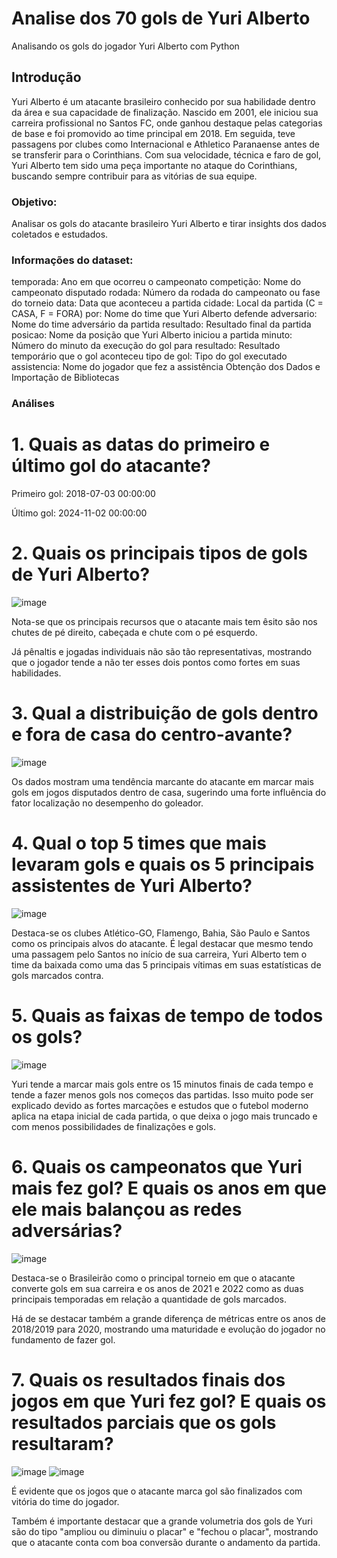 # Analise dos 70 gols de Yuri Alberto
Analisando os gols do jogador Yuri Alberto com Python

## Introdução
Yuri Alberto é um atacante brasileiro conhecido por sua habilidade dentro da área e sua capacidade de finalização. Nascido em 2001, ele iniciou sua carreira profissional no Santos FC, onde ganhou destaque pelas categorias de base e foi promovido ao time principal em 2018. Em seguida, teve passagens por clubes como Internacional e Athletico Paranaense antes de se transferir para o Corinthians. Com sua velocidade, técnica e faro de gol, Yuri Alberto tem sido uma peça importante no ataque do Corinthians, buscando sempre contribuir para as vitórias de sua equipe.

### Objetivo:

Analisar os gols do atacante brasileiro Yuri Alberto e tirar insights dos dados coletados e estudados.

### Informações do dataset:
temporada: Ano em que ocorreu o campeonato
competição: Nome do campeonato disputado
rodada: Número da rodada do campeonato ou fase do torneio
data: Data que aconteceu a partida
cidade: Local da partida (C = CASA, F = FORA)
por: Nome do time que Yuri Alberto defende
adversario: Nome do time adversário da partida
resultado: Resultado final da partida
posicao: Nome da posição que Yuri Alberto iniciou a partida
minuto: Número do minuto da execução do gol
para resultado: Resultado temporário que o gol aconteceu
tipo de gol: Tipo do gol executado
assistencia: Nome do jogador que fez a assistência
Obtenção dos Dados e Importação de Bibliotecas

### Análises
# 1. Quais as datas do primeiro e último gol do atacante?
Primeiro gol: 2018-07-03 00:00:00

Último gol: 2024-11-02 00:00:00

# 2. Quais os principais tipos de gols de Yuri Alberto?
![image](https://github.com/luanrossini/estudo_gols_yuri_alberto/assets/119509335/79c399e6-442c-4a44-8e05-e66427b15003)

Nota-se que os principais recursos que o atacante mais tem êsito são nos chutes de pé direito, cabeçada e chute com o pé esquerdo.

Já pênaltis e jogadas individuais não são tão representativas, mostrando que o jogador tende a não ter esses dois pontos como fortes em suas habilidades.

# 3. Qual a distribuição de gols dentro e fora de casa do centro-avante?
![image](https://github.com/luanrossini/estudo_gols_yuri_alberto/assets/119509335/452e8df6-7222-4bb0-a57c-eb9487299db3)

Os dados mostram uma tendência marcante do atacante em marcar mais gols em jogos disputados dentro de casa, sugerindo uma forte influência do fator localização no desempenho do goleador.

# 4. Qual o top 5 times que mais levaram gols e quais os 5 principais assistentes de Yuri Alberto?
![image](https://github.com/luanrossini/estudo_gols_yuri_alberto/assets/119509335/cd8847a2-4e39-4710-b16a-018fca347cc5)

Destaca-se os clubes Atlético-GO, Flamengo, Bahia, São Paulo e Santos como os principais alvos do atacante. É legal destacar que mesmo tendo uma passagem pelo Santos no início de sua carreira, Yuri Alberto tem o time da baixada como uma das 5 principais vítimas em suas estatísticas de gols marcados contra.

# 5. Quais as faixas de tempo de todos os gols?
![image](https://github.com/luanrossini/estudo_gols_yuri_alberto/assets/119509335/0d9d87e2-21ca-4426-8fa5-a2b853791e85)

Yuri tende a marcar mais gols entre os 15 minutos finais de cada tempo e tende a fazer menos gols nos começos das partidas. Isso muito pode ser explicado devido as fortes marcações e estudos que o futebol moderno aplica na etapa inicial de cada partida, o que deixa o jogo mais truncado e com menos possibilidades de finalizações e gols.

# 6. Quais os campeonatos que Yuri mais fez gol? E quais os anos em que ele mais balançou as redes adversárias?
![image](https://github.com/luanrossini/estudo_gols_yuri_alberto/assets/119509335/104e8c13-3eed-4a4c-81d1-b5dfaa4cef90)

Destaca-se o Brasileirão como o principal torneio em que o atacante converte gols em sua carreira e os anos de 2021 e 2022 como as duas principais temporadas em relação a quantidade de gols marcados.

Há de se destacar também a grande diferença de métricas entre os anos de 2018/2019 para 2020, mostrando uma maturidade e evolução do jogador no fundamento de fazer gol.

# 7. Quais os resultados finais dos jogos em que Yuri fez gol? E quais os resultados parciais que os gols resultaram?
![image](https://github.com/luanrossini/estudo_gols_yuri_alberto/assets/119509335/8170099e-7ab6-4561-825f-bbeb59b3ea87)
![image](https://github.com/luanrossini/estudo_gols_yuri_alberto/assets/119509335/5d03acd1-b4c8-4176-8b51-6c88b308a8ef)

É evidente que os jogos que o atacante marca gol são finalizados com vitória do time do jogador.

Também é importante destacar que a grande volumetria dos gols de Yuri são do tipo "ampliou ou diminuiu o placar" e "fechou o placar", mostrando que o atacante conta com boa conversão durante o andamento da partida.
